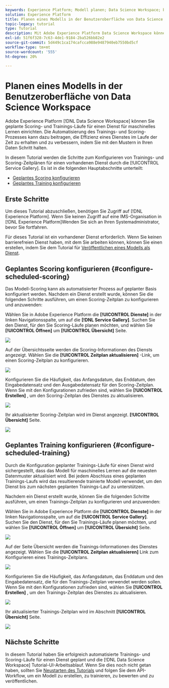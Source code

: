 ```yaml
---
keywords: Experience Platform; Modell planen; Data Science Workspace; beliebte Themen; Scoring planen; Schulungen planen
solution: Experience Platform
title: Planen eines Modells in der Benutzeroberfläche von Data Science Workspace
topic-legacy: tutorial
type: Tutorial
description: Mit Adobe Experience Platform Data Science Workspace können Sie geplante Scoring- und Trainings-Läufe auf einem Dienst für maschinelles Lernen einrichten. Die Automatisierung des Trainings- und Bewertungsvorgangs kann dazu beitragen, die Effizienz eines Service im Laufe der Zeit zu erhalten und zu verbessern, indem Sie über Muster in Ihren Daten auf dem Laufenden bleiben.
exl-id: 51f6f328-7c63-4de1-9184-2ba526bb82e2
source-git-commit: 5d449c1ca174cafcca988e9487940eb7550bd5cf
workflow-type: tm+mt
source-wordcount: '555'
ht-degree: 20%

---
```


# Planen eines Modells in der Benutzeroberfläche von Data Science Workspace

Adobe Experience Platform [!DNL Data Science Workspace] können Sie geplante Scoring- und Trainings-Läufe für einen Dienst für maschinelles Lernen einrichten. Die Automatisierung des Trainings- und Scoring-Prozesses kann dazu beitragen, die Effizienz eines Dienstes im Laufe der Zeit zu erhalten und zu verbessern, indem Sie mit den Mustern in Ihren Daten Schritt halten.

In diesem Tutorial werden die Schritte zum Konfigurieren von Trainings- und Scoring-Zeitplänen für einen vorhandenen Dienst durch die [!UICONTROL Service Gallery]. Es ist in die folgenden Hauptabschnitte unterteilt:

- [Geplantes Scoring konfigurieren](#configure-scheduled-scoring)
- [Geplantes Training konfigurieren](#configure-scheduled-training)

## Erste Schritte

Um dieses Tutorial abzuschließen, benötigen Sie Zugriff auf [!DNL Experience Platform]. Wenn Sie keinen Zugriff auf eine IMS-Organisation in [!DNL Experience Platform]Wenden Sie sich an Ihren Systemadministrator, bevor Sie fortfahren.

Für dieses Tutorial ist ein vorhandener Dienst erforderlich. Wenn Sie keinen barrierefreien Dienst haben, mit dem Sie arbeiten können, können Sie einen erstellen, indem Sie dem Tutorial für [Veröffentlichen eines Modells als Dienst](./publish-model-service-ui.md).

## Geplantes Scoring konfigurieren {#configure-scheduled-scoring}

Das Modell-Scoring kann als automatisierter Prozess auf geplanter Basis konfiguriert werden. Nachdem ein Dienst erstellt wurde, können Sie die folgenden Schritte ausführen, um einen Scoring-Zeitplan zu konfigurieren und anzuwenden:

Wählen Sie in Adobe Experience Platform die **[!UICONTROL Dienste]** in der linken Navigationsspalte, um auf die **[!DNL Service Gallery]**. Suchen Sie den Dienst, für den Sie Scoring-Läufe planen möchten, und wählen Sie **[!UICONTROL Öffnen]** um **[!UICONTROL Übersicht]** Seite.

![](../images/models-recipes/schedule/select_service.png)

Auf der Übersichtsseite werden die Scoring-Informationen des Diensts angezeigt. Wählen Sie die **[!UICONTROL Zeitplan aktualisieren]** -Link, um einen Scoring-Zeitplan zu konfigurieren.

![](../images/models-recipes/schedule/update_scoring.png)

Konfigurieren Sie die Häufigkeit, das Anfangsdatum, das Enddatum, den Eingabedatensatz und den Ausgabedatensatz für den Scoring-Zeitplan. Wenn Sie mit den Konfigurationen zufrieden sind, wählen Sie **[!UICONTROL Erstellen]** , um den Scoring-Zeitplan des Dienstes zu aktualisieren.

![](../images/models-recipes/schedule/set_scoring_schedule.png)

Ihr aktualisierter Scoring-Zeitplan wird im Dienst angezeigt. **[!UICONTROL Übersicht]** Seite.

![](../images/models-recipes/schedule/scoring_set.png)

## Geplantes Training konfigurieren {#configure-scheduled-training}

Durch die Konfiguration geplanter Trainings-Läufe für einen Dienst wird sichergestellt, dass das Modell für maschinelles Lernen auf die neuesten Datenmuster aktualisiert wird. Bei jedem Abschluss eines geplanten Trainings-Laufs wird das resultierende trainierte Modell verwendet, um den Dienst bis zum nächsten geplanten Trainings-Lauf zu unterstützen.

Nachdem ein Dienst erstellt wurde, können Sie die folgenden Schritte ausführen, um einen Trainings-Zeitplan zu konfigurieren und anzuwenden:

Wählen Sie in Adobe Experience Platform die **[!UICONTROL Dienste]** in der linken Navigationsspalte, um auf die **[!UICONTROL Service Gallery]**. Suchen Sie den Dienst, für den Sie Trainings-Läufe planen möchten, und wählen Sie **[!UICONTROL Öffnen]** um **[!UICONTROL Übersicht]** Seite.

![](../images/models-recipes/schedule/select_service.png)

Auf der Seite Übersicht werden die Trainings-Informationen des Dienstes angezeigt. Wählen Sie die **[!UICONTROL Zeitplan aktualisieren]** Link zum Konfigurieren eines Trainings-Zeitplans.

![](../images/models-recipes/schedule/update_training.png)

Konfigurieren Sie die Häufigkeit, das Anfangsdatum, das Enddatum und den Eingabedatensatz, die für den Trainings-Zeitplan verwendet werden sollen. Wenn Sie mit den Konfigurationen zufrieden sind, wählen Sie **[!UICONTROL Erstellen]** , um den Trainings-Zeitplan des Dienstes zu aktualisieren.

![](../images/models-recipes/schedule/set_training_schedule.png)

Ihr aktualisierter Trainings-Zeitplan wird im Abschnitt **[!UICONTROL Übersicht]** Seite.

![](../images/models-recipes/schedule/training_set.png)

## Nächste Schritte

In diesem Tutorial haben Sie erfolgreich automatisierte Trainings- und Scoring-Läufe für einen Dienst geplant und die [!DNL Data Science Workspace] Tutorial-UI-Arbeitsablauf. Wenn Sie dies noch nicht getan haben, sollten Sie [Neustarten des Tutorials](./create-retails-sales-dataset.md) und folgen Sie dem API-Workflow, um ein Modell zu erstellen, zu trainieren, zu bewerten und zu veröffentlichen.
